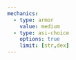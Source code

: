 ```yaml
---
mechanics:
  - type: armor
    value: medium
  - type: asi-choice
    options: true
    limit: [str,dex]
---
```

